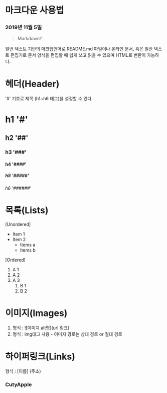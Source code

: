 # 마크다운 사용법 
### 2019년 11월 5일

> Markdown?         

일반 텍스트 기반의 마크업언어로 README.md 파일이나 온라인 문서, 혹은 일반 텍스트 편집기로 문서 양식을 편집할 때 쉽게 쓰고 읽을 수 있으며 HTML로 변환이 가능하다.

# 헤더(Header)
'#' 기호로 제목 (h1~h6 태그)을 설정할 수 있다.
# h1  '#'
## h2  '##'
### h3  '###'
#### h4  '####'
##### h5  '#####'
###### h6  '######'


# 목록(Lists)
[Unordered]
* Item 1
* Item 2
    * Items a
    * Items b

[Ordered]
1. A 1
2. A 2
3. A 3
    1. B 1
    2. B 2

# 이미지(Images)

1. 형식 : ![이미지 alt명](url 링크)
2. 형식 : img태그 사용 - 이미지 경로는 상대 경로 or 절대 경로

# 하이퍼링크(Links)
형식 : [이름] (주소)

### CutyApple